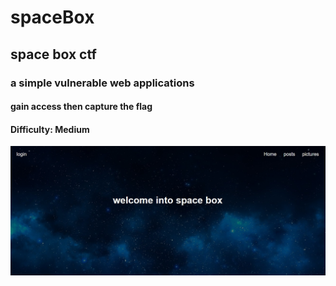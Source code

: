 # spaceBox

## space box ctf

### a simple vulnerable web applications
#### gain access then capture the flag
#### Difficulty: Medium 
![space box](https://raw.githubusercontent.com/hamza07-w/spaceBox/main/a.jpeg)
